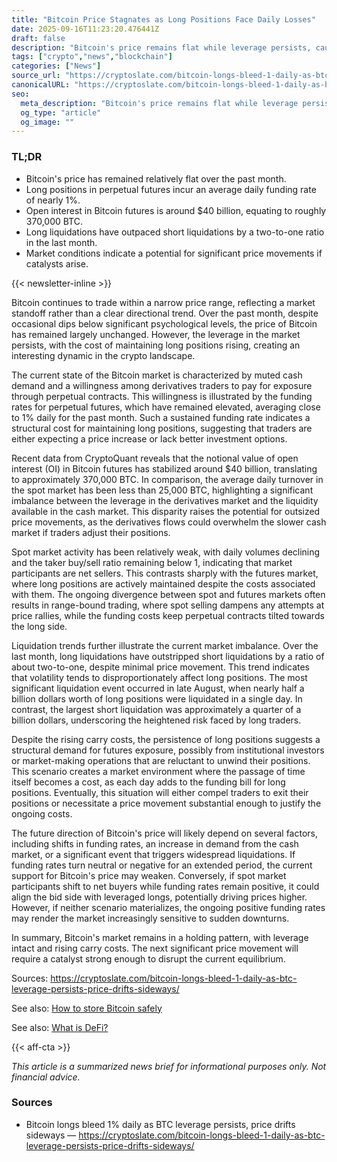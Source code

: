 ```yaml
---
title: "Bitcoin Price Stagnates as Long Positions Face Daily Losses"
date: 2025-09-16T11:23:20.476441Z
draft: false
description: "Bitcoin's price remains flat while leverage persists, causing daily losses for long positions in the crypto market."
tags: ["crypto","news","blockchain"]
categories: ["News"]
source_url: "https://cryptoslate.com/bitcoin-longs-bleed-1-daily-as-btc-leverage-persists-price-drifts-sideways/"
canonicalURL: "https://cryptoslate.com/bitcoin-longs-bleed-1-daily-as-btc-leverage-persists-price-drifts-sideways/"
seo:
  meta_description: "Bitcoin's price remains flat while leverage persists, causing daily losses for long positions in the crypto market."
  og_type: "article"
  og_image: ""
---
```


### TL;DR
- Bitcoin's price has remained relatively flat over the past month.
- Long positions in perpetual futures incur an average daily funding rate of nearly 1%.
- Open interest in Bitcoin futures is around $40 billion, equating to roughly 370,000 BTC.
- Long liquidations have outpaced short liquidations by a two-to-one ratio in the last month.
- Market conditions indicate a potential for significant price movements if catalysts arise.

{{< newsletter-inline >}}

Bitcoin continues to trade within a narrow price range, reflecting a market standoff rather than a clear directional trend. Over the past month, despite occasional dips below significant psychological levels, the price of Bitcoin has remained largely unchanged. However, the leverage in the market persists, with the cost of maintaining long positions rising, creating an interesting dynamic in the crypto landscape.

The current state of the Bitcoin market is characterized by muted cash demand and a willingness among derivatives traders to pay for exposure through perpetual contracts. This willingness is illustrated by the funding rates for perpetual futures, which have remained elevated, averaging close to 1% daily for the past month. Such a sustained funding rate indicates a structural cost for maintaining long positions, suggesting that traders are either expecting a price increase or lack better investment options.

Recent data from CryptoQuant reveals that the notional value of open interest (OI) in Bitcoin futures has stabilized around $40 billion, translating to approximately 370,000 BTC. In comparison, the average daily turnover in the spot market has been less than 25,000 BTC, highlighting a significant imbalance between the leverage in the derivatives market and the liquidity available in the cash market. This disparity raises the potential for outsized price movements, as the derivatives flows could overwhelm the slower cash market if traders adjust their positions.

Spot market activity has been relatively weak, with daily volumes declining and the taker buy/sell ratio remaining below 1, indicating that market participants are net sellers. This contrasts sharply with the futures market, where long positions are actively maintained despite the costs associated with them. The ongoing divergence between spot and futures markets often results in range-bound trading, where spot selling dampens any attempts at price rallies, while the funding costs keep perpetual contracts tilted towards the long side.

Liquidation trends further illustrate the current market imbalance. Over the last month, long liquidations have outstripped short liquidations by a ratio of about two-to-one, despite minimal price movement. This trend indicates that volatility tends to disproportionately affect long positions. The most significant liquidation event occurred in late August, when nearly half a billion dollars worth of long positions were liquidated in a single day. In contrast, the largest short liquidation was approximately a quarter of a billion dollars, underscoring the heightened risk faced by long traders.

Despite the rising carry costs, the persistence of long positions suggests a structural demand for futures exposure, possibly from institutional investors or market-making operations that are reluctant to unwind their positions. This scenario creates a market environment where the passage of time itself becomes a cost, as each day adds to the funding bill for long positions. Eventually, this situation will either compel traders to exit their positions or necessitate a price movement substantial enough to justify the ongoing costs.

The future direction of Bitcoin's price will likely depend on several factors, including shifts in funding rates, an increase in demand from the cash market, or a significant event that triggers widespread liquidations. If funding rates turn neutral or negative for an extended period, the current support for Bitcoin's price may weaken. Conversely, if spot market participants shift to net buyers while funding rates remain positive, it could align the bid side with leveraged longs, potentially driving prices higher. However, if neither scenario materializes, the ongoing positive funding rates may render the market increasingly sensitive to sudden downturns.

In summary, Bitcoin's market remains in a holding pattern, with leverage intact and rising carry costs. The next significant price movement will require a catalyst strong enough to disrupt the current equilibrium.

Sources: https://cryptoslate.com/bitcoin-longs-bleed-1-daily-as-btc-leverage-persists-price-drifts-sideways/

See also: [How to store Bitcoin safely](/pages/how-to-store-bitcoin-safely/)

See also: [What is DeFi?](/pages/what-is-defi/)

{{< aff-cta >}}

_This article is a summarized news brief for informational purposes only. Not financial advice._

### Sources
- Bitcoin longs bleed 1% daily as BTC leverage persists, price drifts sideways — https://cryptoslate.com/bitcoin-longs-bleed-1-daily-as-btc-leverage-persists-price-drifts-sideways/

